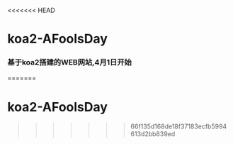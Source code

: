 <<<<<<< HEAD
# koa2-AFoolsDay

### 基于koa2搭建的WEB网站,4月1日开始
=======
# koa2-AFoolsDay
>>>>>>> 66f135d168de18f37183ecfb5994613d2bb839ed
